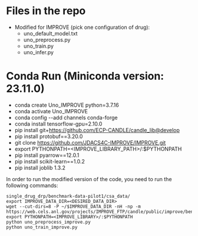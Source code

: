 # Files in the repo
- Modified for IMPROVE (pick one configuration of drug):
   - uno_default_model.txt
   - uno_preprocess.py
   - uno_train.py
   - uno_infer.py

# Conda Run (Miniconda version: 23.11.0)
- conda create Uno_IMPROVE python=3.7.16
- conda activate Uno_IMPROVE
- conda config --add channels conda-forge
- conda install tensorflow-gpu=2.10.0
- pip install git+https://github.com/ECP-CANDLE/candle_lib@develop
- pip install protobuf==3.20.0
- git clone https://github.com/JDACS4C-IMPROVE/IMPROVE.git
- export PYTHONPATH=<IMPROVE_LIBRARY_PATH>/:$PYTHONPATH
- pip install pyarrow==12.0.1
- pip install scikit-learn==1.0.2
- pip install joblib 1.3.2


In order to run the modified version of the code, you need to run the following commands:
```
single_drug_drp/benchmark-data-pilot1/csa_data/
export IMPROVE_DATA_DIR=<DESIRED_DATA_DIR>
wget --cut-dirs=8 -P ~/$IMPROVE_DATA_DIR -nH -np -m https://web.cels.anl.gov/projects/IMPROVE_FTP/candle/public/improve/benchmarks/
export PYTHONPATH=<IMPROVE_LIBRARY>/:$PYTHONPATH 
python uno_preprocess_improve.py
python uno_train_improve.py
```